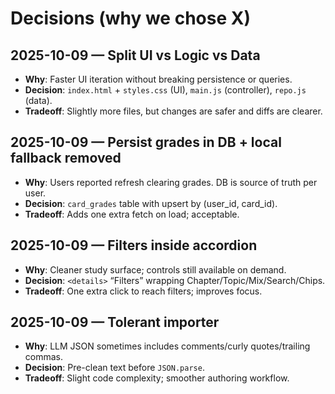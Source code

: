 # Decisions (why we chose X)

## 2025-10-09 — Split UI vs Logic vs Data
- **Why**: Faster UI iteration without breaking persistence or queries.
- **Decision**: `index.html` + `styles.css` (UI), `main.js` (controller), `repo.js` (data).
- **Tradeoff**: Slightly more files, but changes are safer and diffs are clearer.

## 2025-10-09 — Persist grades in DB + local fallback removed
- **Why**: Users reported refresh clearing grades. DB is source of truth per user.
- **Decision**: `card_grades` table with upsert by (user_id, card_id).
- **Tradeoff**: Adds one extra fetch on load; acceptable.

## 2025-10-09 — Filters inside accordion
- **Why**: Cleaner study surface; controls still available on demand.
- **Decision**: `<details>` “Filters” wrapping Chapter/Topic/Mix/Search/Chips.
- **Tradeoff**: One extra click to reach filters; improves focus.

## 2025-10-09 — Tolerant importer
- **Why**: LLM JSON sometimes includes comments/curly quotes/trailing commas.
- **Decision**: Pre-clean text before `JSON.parse`.
- **Tradeoff**: Slight code complexity; smoother authoring workflow.
